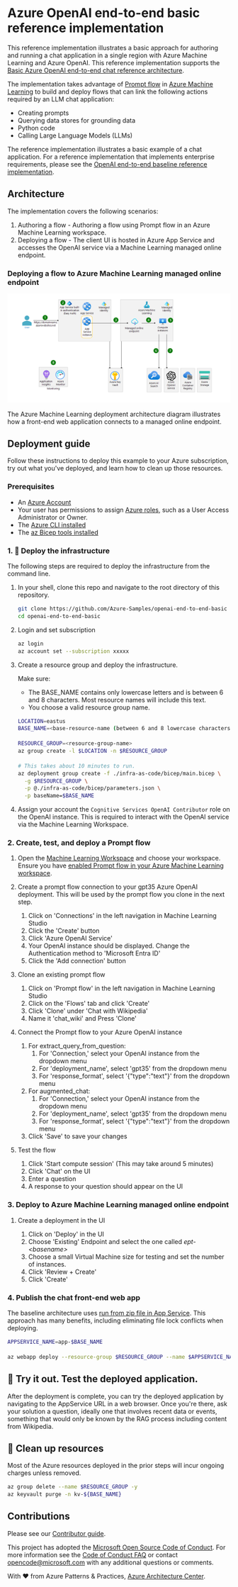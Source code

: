 # Azure OpenAI end-to-end basic reference implementation

This reference implementation illustrates a basic approach for authoring and running a chat application in a single region with Azure Machine Learning and Azure OpenAI. This reference implementation supports the [Basic Azure OpenAI end-to-end chat reference architecture](https://learn.microsoft.com/azure/architecture/ai-ml/architecture/basic-openai-e2e-chat).

The implementation takes advantage of [Prompt flow](https://microsoft.github.io/promptflow/) in [Azure Machine Learning](https://azure.microsoft.com/products/machine-learning) to build and deploy flows that can link the following actions required by an LLM chat application:

- Creating prompts
- Querying data stores for grounding data
- Python code
- Calling Large Language Models (LLMs)

The reference implementation illustrates a basic example of a chat application.  For a reference implementation that implements enterprise requirements, please see the [OpenAI end-to-end baseline reference implementation](https://github.com/Azure-Samples/openai-end-to-end-baseline).

## Architecture

The implementation covers the following scenarios:

1. Authoring a flow - Authoring a flow using Prompt flow in an Azure Machine Learning workspace.
1. Deploying a flow - The client UI is hosted in Azure App Service and accesses the OpenAI service via a Machine Learning managed online endpoint.

### Deploying a flow to Azure Machine Learning managed online endpoint

![Diagram of the deploying a flow to Azure Machine Learning managed online endpoint.](docs/media/openai-end-to-end-basic.png)

The Azure Machine Learning deployment architecture diagram illustrates how a front-end web application connects to a managed online endpoint.

## Deployment guide

Follow these instructions to deploy this example to your Azure subscription, try out what you've deployed, and learn how to clean up those resources.

### Prerequisites

- An [Azure Account](https://azure.microsoft.com/free/)
- Your user has permissions to assign [Azure roles](https://learn.microsoft.com/azure/role-based-access-control/built-in-roles), such as a User Access Administrator or Owner.
- The [Azure CLI installed](https://learn.microsoft.com/cli/azure/install-azure-cli)
- The [az Bicep tools installed](https://learn.microsoft.com/azure/azure-resource-manager/bicep/install)

### 1. :rocket: Deploy the infrastructure

The following steps are required to deploy the infrastructure from the command line.

1. In your shell, clone this repo and navigate to the root directory of this repository.

   ```bash
   git clone https://github.com/Azure-Samples/openai-end-to-end-basic
   cd openai-end-to-end-basic
   ```

1. Login and set subscription

   ```bash
   az login
   az account set --subscription xxxxx
   ```

1. Create a resource group and deploy the infrastructure.

   Make sure:

   - The BASE_NAME contains only lowercase letters and is between 6 and 8 characters. Most resource names will include this text.
   - You choose a valid resource group name.

   ```bash
   LOCATION=eastus
   BASE_NAME=<base-resource-name (between 6 and 8 lowercase characters)>

   RESOURCE_GROUP=<resource-group-name>
   az group create -l $LOCATION -n $RESOURCE_GROUP

   # This takes about 10 minutes to run.
   az deployment group create -f ./infra-as-code/bicep/main.bicep \
     -g $RESOURCE_GROUP \
     -p @./infra-as-code/bicep/parameters.json \
     -p baseName=$BASE_NAME
   ```
1. Assign your account the `Cognitive Services OpenAI Contributor` role on the OpenAI instance.  This is required to interact with the OpenAI service via the Machine Learning Workspace.


### 2. Create, test, and deploy a Prompt flow

1. Open the [Machine Learning Workspace](https://ml.azure.com/) and choose your workspace. Ensure you have [enabled Prompt flow in your Azure Machine Learning workspace](https://learn.microsoft.com/azure/machine-learning/prompt-flow/get-started-prompt-flow?view=azureml-api-2#prerequisites-enable-prompt-flow-in-your-azure-machine-learning-workspace).

1. Create a prompt flow connection to your gpt35 Azure OpenAI deployment. This will be used by the prompt flow you clone in the next step.
    1. Click on 'Connections' in the left navigation in Machine Learning Studio
    1. Click the 'Create' button
    1. Click 'Azure OpenAI Service'
    1. Your OpenAI instance should be displayed.  Change the Authentication method to 'Microsoft Entra ID'
    1. Click the 'Add connection' button
   
1. Clone an existing prompt flow
    1. Click on 'Prompt flow' in the left navigation in Machine Learning Studio
    1. Click on the 'Flows' tab and click 'Create'
    1. Click 'Clone' under 'Chat with Wikipedia'
    1. Name it 'chat_wiki' and Press 'Clone'

1. Connect the Prompt flow to your Azure OpenAI instance
    1. For extract_query_from_question:
       1. For 'Connection,' select your OpenAI instance from the dropdown menu
       1. For 'deployment_name', select 'gpt35' from the dropdown menu
       1. For 'response_format', select '{"type":"text"}' from the dropdown menu
    1. For augmented_chat:
       1. For 'Connection,' select your OpenAI instance from the dropdown menu
       1. For 'deployment_name', select 'gpt35' from the dropdown menu
       1. For 'response_format', select '{"type":"text"}' from the dropdown menu
    1. Click 'Save' to save your changes

1. Test the flow
   1. Click 'Start compute session' (This may take around 5 minutes)
   1. Click 'Chat' on the UI
   1. Enter a question
   1. A response to your question should appear on the UI

### 3. Deploy to Azure Machine Learning managed online endpoint

1. Create a deployment in the UI

   1. Click on 'Deploy' in the UI
   1. Choose 'Existing' Endpoint and select the one called _ept-\<basename>_
   1. Choose a small Virtual Machine size for testing and set the number of instances.
   1. Click 'Review + Create'
   1. Click 'Create'

### 4. Publish the chat front-end web app

The baseline architecture uses [run from zip file in App Service](https://learn.microsoft.com/azure/app-service/deploy-run-package). This approach has many benefits, including eliminating file lock conflicts when deploying.

```bash
APPSERVICE_NAME=app-$BASE_NAME

az webapp deploy --resource-group $RESOURCE_GROUP --name $APPSERVICE_NAME --type zip --src-url https://raw.githubusercontent.com/Azure-Samples/openai-end-to-end-basic/main/website/chatui.zip
```


## :checkered_flag: Try it out. Test the deployed application.

After the deployment is complete, you can try the deployed application by navigating to the AppService URL in a web browser.  Once you're there, ask your solution a question, ideally one that involves recent data or events, something that would only be known by the RAG process including content from Wikipedia.



## :broom: Clean up resources

Most of the Azure resources deployed in the prior steps will incur ongoing charges unless removed.

```bash
az group delete --name $RESOURCE_GROUP -y
az keyvault purge -n kv-${BASE_NAME}
```

## Contributions

Please see our [Contributor guide](./CONTRIBUTING.md).

This project has adopted the [Microsoft Open Source Code of Conduct](https://opensource.microsoft.com/codeofconduct/). For more information see the [Code of Conduct FAQ](https://opensource.microsoft.com/codeofconduct/faq/) or contact <opencode@microsoft.com> with any additional questions or comments.

With :heart: from Azure Patterns & Practices, [Azure Architecture Center](https://azure.com/architecture).

